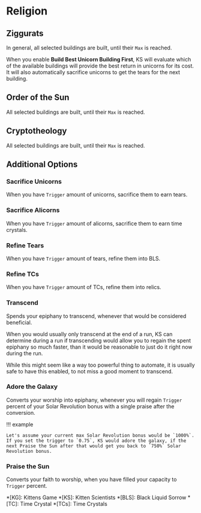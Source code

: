 # Religion

## Ziggurats

In general, all selected buildings are built, until their `Max` is reached.

When you enable **Build Best Unicorn Building First**, KS will evaluate which of the available buildings will provide the best return in unicorns for its cost. It will also automatically sacrifice unicorns to get the tears for the next building.

## Order of the Sun

All selected buildings are built, until their `Max` is reached.

## Cryptotheology

All selected buildings are built, until their `Max` is reached.

## Additional Options

### Sacrifice Unicorns

When you have `Trigger` amount of unicorns, sacrifice them to earn tears.

### Sacrifice Alicorns

When you have `Trigger` amount of alicorns, sacrifice them to earn time crystals.

### Refine Tears

When you have `Trigger` amount of tears, refine them into BLS.

### Refine TCs

When you have `Trigger` amount of TCs, refine them into relics.

### Transcend

Spends your epiphany to transcend, whenever that would be considered beneficial.

When you would usually only transcend at the end of a run, KS can determine during a run if transcending would allow you to regain the spent epiphany so much faster, than it would be reasonable to just do it right now during the run.

While this might seem like a way too powerful thing to automate, it is usually safe to have this enabled, to not miss a good moment to transcend.

### Adore the Galaxy

Converts your worship into epiphany, whenever you will regain `Trigger` percent of your Solar Revolution bonus with a single praise after the conversion.

!!! example

    Let's assume your current max Solar Revolution bonus would be `1000%`. If you set the trigger to `0.75`, KS would adore the galaxy, if the next Praise the Sun after that would get you back to `750%` Solar Revolution bonus.

### Praise the Sun

Converts your faith to worship, when you have filled your capacity to `Trigger` percent.

<!-- prettier-ignore-start -->
*[KG]: Kittens Game
*[KS]: Kitten Scientists
*[BLS]: Black Liquid Sorrow
*[TC]: Time Crystal
*[TCs]: Time Crystals
<!-- prettier-ignore-end -->
